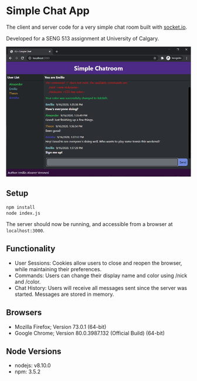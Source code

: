 # Simple Chat App

The client and server code for a very simple chat room built with [socket.io](https://socket.io/).

Developed for a SENG 513 assignment at University of Calgary.

![Simple Chat Screenshot](screenshot.png)

## Setup

```
npm install
node index.js
```

The server should now be running, and accessible from a browser at `localhost:3000`.

## Functionality

- User Sessions: Cookies allow users to close and reopen the browser, while maintaining their preferences.
- Commands: Users can change their display name and color using /nick and /color.
- Chat History: Users will receive all messages sent since the server was started. Messages are stored in memory.

## Browsers

- Mozilla Firefox; Version 73.0.1 (64-bit)
- Google Chrome; Version 80.0.3987.132 (Official Build) (64-bit)

## Node Versions

- nodejs: v8.10.0
- npm: 3.5.2
